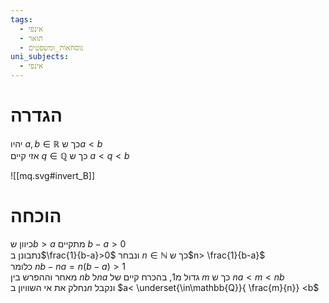 ```yaml
---
tags:
  - אינפי
  - תואר
  - נוסחאות_ומשפטים
uni_subjects:
  - אינפי
---
```

# הגדרה
יהיו $a,b\in \mathbb{R}$ כך ש$a<b$  
אזי קיים $q\in \mathbb{Q}$ כך ש $a<q<b$

![[mq.svg#invert_B]]
# הוכחה
כיוון ש$b>a$ מתקיים $b-a>0$  
נתבונן ב$\frac{1}{b-a}>0$ ונבחר $n \in \mathbb{N}$ כך ש$n> \frac{1}{b-a}$   
כלומר $nb-na=n\left( b-a \right)>1$  
מאחר וההפרש בין $nb$ ל$na$ גדול מ1, בהכרח קיים של $m$ כך ש $na<m<nb$  
נחלק את אי השוויון ב$n$ ונקבל $a< \underset{\in\mathbb{Q}}{ \frac{m}{n}} <b$